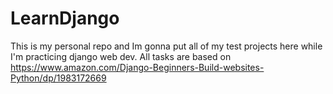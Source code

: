 # LearnDjango
This is my personal repo and Im gonna put all of my test projects here while I'm practicing django web dev.
All tasks are based on https://www.amazon.com/Django-Beginners-Build-websites-Python/dp/1983172669
